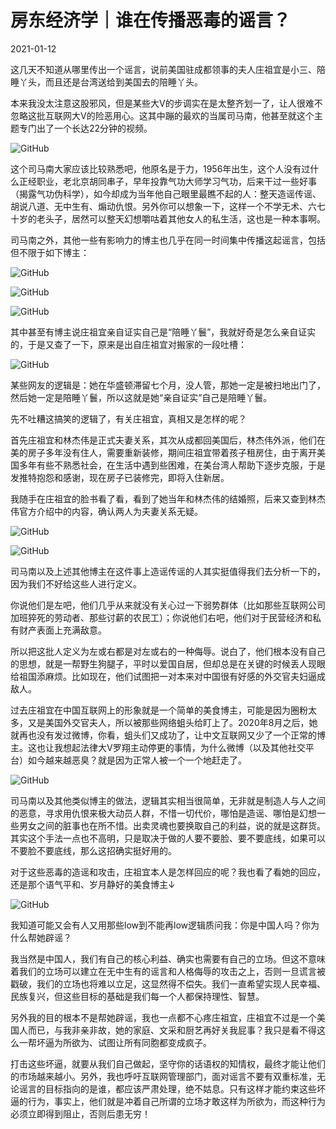 # 房东经济学｜谁在传播恶毒的谣言？

2021-01-12

这几天不知道从哪里传出一个谣言，说前美国驻成都领事的夫人庄祖宜是小三、陪睡丫头，而且还是台湾送给到美国去的陪睡丫头。

本来我没太注意这股邪风，但是某些大V的步调实在是太整齐划一了，让人很难不忽略这批互联网大V的险恶用心。这其中蹦的最欢的当属司马南，他甚至就这个主题专门出了一个长达22分钟的视频。

![GitHub](https://mmbiz.qpic.cn/mmbiz_jpg/iapYmyV7gWzQiakMBs9eIfFoA4QYIAAtAbowbic6bNSBFC9R0a8jibLwWYicicIq4PIke0VWEbpU9gcBs3efibnrTotRg/640)

这个司马南大家应该比较熟悉吧，他原名是于力，1956年出生，这个人没有过什么正经职业，老北京胡同串子，早年投靠气功大师学习气功，后来干过一些好事（揭露气功伪科学），如今却成为当年他自己眼里最瞧不起的人：整天造谣传谣、胡说八道、无中生有、煽动仇恨。另外你可以想象一下，这样一个不学无术、六七十岁的老头子，居然可以整天幻想嚼咕着其他女人的私生活，这也是一种本事啊。

司马南之外，其他一些有影响力的博主也几乎在同一时间集中传播这起谣言，包括但不限于如下博主：

![GitHub](https://mmbiz.qpic.cn/mmbiz_jpg/iapYmyV7gWzQiakMBs9eIfFoA4QYIAAtAbzicC5YgGxtdHMfWdib87NrfouAEKQr0oPDHzB3HaP5icHUAzPNHiaaEeuA/640)

![GitHub](https://mmbiz.qpic.cn/mmbiz_jpg/iapYmyV7gWzQiakMBs9eIfFoA4QYIAAtAb0lKq92yKtU49HI02OPTeggSm8ZibOmkwBReJvKkt1lYIbaH4OX7dz7Q/640)

![GitHub](https://mmbiz.qpic.cn/mmbiz_jpg/iapYmyV7gWzQiakMBs9eIfFoA4QYIAAtAb2Picwl5lb3AepdEaU9iaWibOsicNZXQtCNukwsyWHaiclsb4LBogicwKicUoQ/640)

其中甚至有博主说庄祖宜亲自证实自己是“陪睡丫鬟”，我就好奇是怎么亲自证实的，于是又查了一下，原来是出自庄祖宜对搬家的一段吐槽：

![GitHub](https://mmbiz.qpic.cn/mmbiz_jpg/iapYmyV7gWzQiakMBs9eIfFoA4QYIAAtAbUX4QB6XXMXTJnCUZYNRaibHHl2tzIdODJibeU9MiaX26LfnXlfHZ8MMVg/640)

某些网友的逻辑是：她在华盛顿滞留七个月，没人管，那她一定是被扫地出门了，然后她一定是陪睡丫鬟，所以这就是她“亲自证实”自己是陪睡丫鬟。

先不吐糟这搞笑的逻辑了，有关庄祖宜，真相又是怎样的呢？

首先庄祖宜和林杰伟是正式夫妻关系，其次从成都回美国后，林杰伟外派，他们在美的房子多年没有住人，需要重新装修，期间庄祖宜带着孩子租房住，由于离开美国多年有些不熟悉社会，在生活中遇到些困难，在美台湾人帮助下逐步克服，于是发推特抱怨和感谢，现在房子已装修完，即将入住新居。

我随手在庄祖宜的脸书看了看，看到了她当年和林杰伟的结婚照，后来又查到林杰伟官方介绍中的内容，确认两人为夫妻关系无疑。

![GitHub](https://mmbiz.qpic.cn/mmbiz_jpg/iapYmyV7gWzQiakMBs9eIfFoA4QYIAAtAbjvO5OOo9luCIzgY9h0fqSExjY4kNQNFzvYeL1mUfKJDcsHy81OzFiaQ/640)

![GitHub](https://mmbiz.qpic.cn/mmbiz_jpg/iapYmyV7gWzQiakMBs9eIfFoA4QYIAAtAb1VBribicia8bNW9uawRJm7NqJCOC5HvapV7rjvnP2jIw88LoR4iaTsEKibA/640)

司马南以及上述其他博主在这件事上造谣传谣的人其实挺值得我们去分析一下的，因为我们不好给这些人进行定义。

你说他们是左吧，他们几乎从来就没有关心过一下弱势群体（比如那些互联网公司加班猝死的劳动者、那些讨薪的农民工）；你说他们右吧，他们对于民营经济和私有财产表面上充满敌意。

所以把这批人定义为左或右都是对左或右的一种侮辱。说白了，他们根本没有自己的思想，就是一帮野生狗腿子，平时以爱国自居，但却总是在关键的时候丢人现眼给祖国添麻烦。比如现在，他们试图把一对本来对中国很有好感的外交官夫妇逼成敌人。

过去庄祖宜在中国互联网上的形象就是一个简单的美食博主，可能是因为圈粉太多，又是美国外交官夫人，所以被那些网络蛆头给盯上了。2020年8月之后，她就再也没有发过微博，你看，蛆头们又成功了，让中文互联网又少了一个正常的博主。这也让我想起法律大V罗翔主动停更的事情，为什么微博（以及其他社交平台）如今越来越恶臭？就是因为正常人被一个一个地赶走了。

![GitHub](https://mmbiz.qpic.cn/mmbiz_jpg/iapYmyV7gWzQiakMBs9eIfFoA4QYIAAtAbIFXQ9aqfRwaWUSmafuTq4ZBrKvAhX9XtlD7RRRn7XQ4iaeOqUcawtLQ/640)

司马南以及其他类似博主的做法，逻辑其实相当很简单，无非就是制造人与人之间的恶意，寻求用仇恨来极大动员人群，不惜一切代价，哪怕是造谣、哪怕是幻想一些男女之间的脏事也在所不惜。出卖灵魂也要换取自己的利益，说的就是这群货。其实这个手法一点也不高明，只是取决于做的人要不要脸、要不要底线，如果可以不要脸不要底线，那么这招确实挺好用的。

对于这些恶毒的造谣和攻击，庄祖宜本人是怎样回应的呢？我也看了看她的回应，还是那个语气平和、岁月静好的美食博主↓

![GitHub](https://mmbiz.qpic.cn/mmbiz_jpg/iapYmyV7gWzQiakMBs9eIfFoA4QYIAAtAbBIuGYNEmbllppdPOPlIgmvHY5eRZLicbViaUnwVKIEEBmBhKyB8zU3gQ/640)

我知道可能又会有人又用那些low到不能再low逻辑质问我：你是中国人吗？你为什么帮她辟谣？

我当然是中国人，我们有自己的核心利益、确实也需要有自己的立场。但这不意味着我们的立场可以建立在无中生有的谣言和人格侮辱的攻击之上，否则一旦谎言被戳破，我们的立场也将难以立足，这显然得不偿失。我们一直希望实现人民幸福、民族复兴，但这些目标的基础是我们每一个人都保持理性、智慧。

另外我的目的根本不是帮她辟谣，我也一点都不心疼庄祖宜，庄祖宜不过是一个美国人而已，与我非亲非故，她的家庭、文采和厨艺再好关我屁事？我只是看不得这么一帮坏逼为所欲为、试图让所有同胞都变成疯子。

打击这些坏逼，就要从我们自己做起，坚守你的话语权的知情权，最终才能让他们的市场越来越小。另外，我也呼吁互联网管理部门，面对谣言不要有双重标准，无论谣言的目标指向的是谁，都应该严肃处理，绝不姑息。只有这样才能约束这些坏逼的行为，事实上，他们就是冲着自己所谓的立场才敢这样为所欲为，而这种行为必须立即得到阻止，否则后患无穷！

